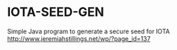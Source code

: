 # IOTA-SEED-GEN
Simple Java program to generate a secure seed for IOTA
http://www.jeremiahstillings.net/wp/?page_id=137

